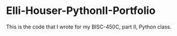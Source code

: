 # Elli-Houser-PythonII-Portfolio
This is the code that I wrote for my BISC-450C, part II, Python class.
